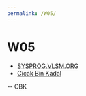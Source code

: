 ```yaml
---
permalink: /W05/
---
```


# W05

* [SYSPROG.VLSM.ORG](https://sysprog.vlsm.org/)
* [Cicak Bin Kadal](../)

-- CBK

